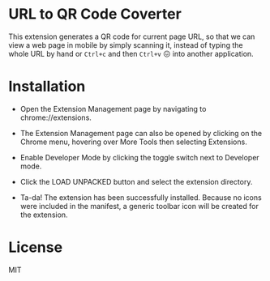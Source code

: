 # URL to QR Code Coverter
This extension generates a QR code for current page URL, so that we can view a web page in mobile by simply scanning it, instead of typing the whole URL by hand or ```Ctrl+c``` and then ```Ctrl+v``` 😖 into another application.

# Installation
  * Open the Extension Management page by navigating to chrome://extensions.
  
  * The Extension Management page can also be opened by clicking on the Chrome menu, hovering over More Tools then selecting Extensions.
  
  * Enable Developer Mode by clicking the toggle switch next to Developer mode.
  
  * Click the LOAD UNPACKED button and select the extension directory.
  
  * Ta-da! The extension has been successfully installed. Because no icons were included in the manifest, a generic toolbar icon will be created for the extension.
  
# License

MIT
